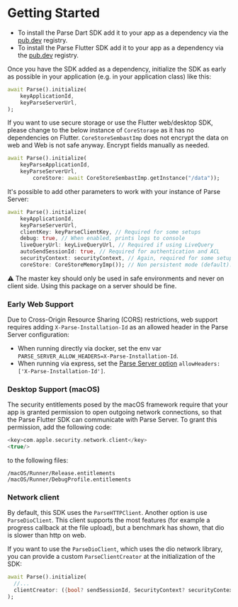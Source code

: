 # Getting Started

- To install the Parse Dart SDK add it to your app as a dependency via the [pub.dev](https://pub.dev/packages/parse_server_sdk/install) registry.
- To install the Parse Flutter SDK add it to your app as a dependency via the [pub.dev](https://pub.dev/packages/parse_server_sdk_flutter/install) registry.

Once you have the SDK added as a dependency, initialize the SDK as early as possible in your application (e.g. in your application class) like this:

```dart
await Parse().initialize(
    keyApplicationId,
    keyParseServerUrl,
);
```

If you want to use secure storage or use the Flutter web/desktop SDK, please change to the below instance of  `CoreStorage` as it has no dependencies on Flutter. `CoreStoreSembastImp` does not encrypt the data on web and Web is not safe anyway. Encrypt fields manually as needed.

```dart
await Parse().initialize(
  	keyParseApplicationId, 
  	keyParseServerUrl,
        coreStore: await CoreStoreSembastImp.getInstance("/data"));
```

It's possible to add other parameters to work with your instance of Parse Server:

```dart
await Parse().initialize(
    keyApplicationId,
    keyParseServerUrl,
    clientKey: keyParseClientKey, // Required for some setups
    debug: true, // When enabled, prints logs to console
    liveQueryUrl: keyLiveQueryUrl, // Required if using LiveQuery 
    autoSendSessionId: true, // Required for authentication and ACL
    securityContext: securityContext, // Again, required for some setups
    coreStore: CoreStoreMemoryImp()); // Non persistent mode (default): Sdk will store everything in memory instead of using Sembast as an internal DB.
```

⚠️ The master key should only be used in safe environments and never on client side. Using this package on a server should be fine.

### Early Web Support
Due to Cross-Origin Resource Sharing (CORS) restrictions, web support requires adding `X-Parse-Installation-Id` as an allowed header in the Parse Server configuration:

- When running directly via docker, set the env var `PARSE_SERVER_ALLOW_HEADERS=X-Parse-Installation-Id`.
- When running via express, set the [Parse Server option](https://parseplatform.org/parse-server/api/master/ParseServerOptions.html) `allowHeaders: ['X-Parse-Installation-Id']`.

### Desktop Support (macOS)

The security entitlements posed by the macOS framework require that your app is granted permission to open outgoing network connections, so that the Parse Flutter SDK can communicate with Parse Server. To grant this permission, add the following code:

```swift
<key>com.apple.security.network.client</key>
<true/>
```

to the following files:

```
/macOS/Runner/Release.entitlements
/macOS/Runner/DebugProfile.entitlements
```

### Network client

By default, this SDK uses the `ParseHTTPClient`. Another option is use `ParseDioClient`. This client supports the most features (for example a progress callback at the file upload), but a benchmark has shown, that dio is slower than http on web.

If you want to use the `ParseDioClient`, which uses the dio network library, you can provide a custom `ParseClientCreator` at the initialization of the SDK:

```dart
await Parse().initialize(
  //...
  clientCreator: ({bool? sendSessionId, SecurityContext? securityContext}) => ParseDioClient(sendSessionId: sendSessionId, securityContext: securityContext),
);
```